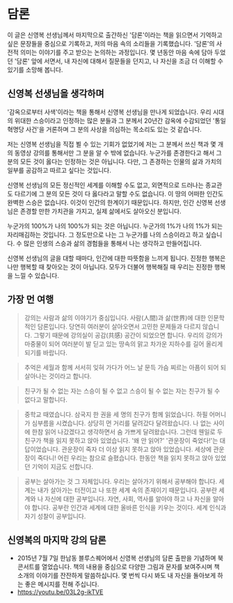 # 담론

이 글은 신영복 선생님께서 마지막으로 출간하신 '담론'이라는 책을 읽으면서 기억하고 싶은 문장들을 중심으로 기록하고, 저의 마음 속의 소리들을 기록했습니다. '담론'의 사전적 의미는 이야기를 주고 받으는 논의하는 과정입니다. 몇 년동안 마음 속에 담아 두었던 '담론' 앞에 서면서, 내 자신에 대해서 질문들을 던지고, 나 자신을 조금 더 이해할 수 있기를 소망해 봅니다. 



## 신영복 선생님을 생각하며

'감옥으로부터 사색'이라는 책을 통해서 신영복 선생님을 만나게 되었습니다. 우리 시대의 위대한 스승이라고 인정하는 많은 분들과 그 분께서 20년간 감옥에 수감되었던 '통일혁명당 사건'을 거론하며 그 분의 사상을 의심하는 목소리도 있는 것 같습니다.

저는 신영복 선생님을 직접 뵐 수 있는 기회가 없었기에 저는 그 분께서 쓰신 책과 몇 개의 동영상 강의를 통해서만 그 분을 알 수 밖에 없습니다. 누군가를 존경한다고 해서 그 분의 모든 것이 옳다는 인정하는 것은 아닙니다. 다만, 그 존경하는 인물의 삶과 가치의 일부를 공감하고 따르고 싶다는 것입니다. 

신영복 선생님의 모든 정신적인 세계를 이해할 수도 없고, 외면적으로 드러나는 종교관도 다르기에 그 분의 모든 것이 다 옳다라고 말할 수도 없습니다. 이 땅의 어떠한 인간도 완벽한 스승은 없습니다. 이것이 인간의 한계이기 때문입니다. 하지만, 인간 신영복 선생님은 존경할 만한 가치관을 가지고, 실제 삶에서도 살아오신 분입니다. 

누군가의 100%가 나의 100%가 되는 것은 아닙니다. 누군가의 1%가 나의 1%가 되는 자리매김하는 것입니다. 그 정도만으로 나는 그 누군가를 나의 스승이라고 하고 싶습니다. 수 많은 인생의 스승과 삶의 경험들을 통해서 나는 생각하고 만들어집니다.

신영복 선생님의 글을 대할 때마다, 인간에 대한 따뜻함을 느끼게 됩니다. 진정한 행복은 나만 행복할 때 찾아오는 것이 아닙니다. 모두가 더불어 행복해질 때 우리는 진정한 행복을 느낄 수 있습니다. 



## 가장 먼 여행

> 강의는 사람과 삶의 이야기가 중심입니다. 사람(人間)과 삶(世界)에 대한 인문학적인 담론입니다. 당연히 여러분이 살아오면서 고민한 문제들과 다르지 않습니다. 그렇기 때문에 강의실이 공감(共感) 공간이 되었으면 합니다. 우리의 강의가 마중물이 되어 여러분이 발 딛고 있는 땅속의 맑고 차가운 지하수를 길어 올리게 되기를 바랍니다.

> 추억은 세월과 함께 서서히 잊혀 가다가 어느 날 문득 가슴 찌르는 아픔이 되어 되살아나는 것이라고 합니다.

> 친구가 될 수 없는 자는 스승이 될 수 없고 스승이 될 수 없는 자는 친구가 될 수 없다고 말합니다.

> 중학교 때였습니다.  삼국지 한 권을 세 명의 친구가 함께 읽었습니다. 하필 어머니가 심부름을 시켰습니다. 상당히 먼 거리를 달려갔다 달려왔습니다. 나 없는 사이에 한참 읽어 나갔겠다고 생각하면서 숨 가쁘게 달려왔습니다. 그런데 웬일로 두 친구가 책을 읽지 못하고 앉아 있었습니다. '왜 안 읽어?' '관운장이 죽었다!'는 대답이었습니다. 관운장이 죽자 더 이상 읽지 못하고 앉아 있었습니다. 세상에 관운장이 죽다니! 어린 우리는 참으로 슬폈습니다. 한동안 책을 읽지 못하고 앉아 있었던 기억이 지금도 선합니다.

> 공부는 살아가는 것 그 자체입니다. 우리는 살아가기 위해서 공부해야 합니다. 세계는 내가 살아가는 터전이고 나 또한 세계 속의 존재이기 때문입니다. 공부란 세계와 나 자신에 대한 공부입니다. 자연, 사회, 역사를 알아야 하고 나 자신을 알아야 합니다. 공부란 인간과 세계에 대한 올바른 인식을 키우는 것이다. 세계 인식과 자기 성찰이 공부입니다.



## 신영복의 마지막 강의 담론

* 2015년 7월 7일 한남동 블루스퀘어에서 신영복 선생님의 담론 출판을 기념하며 북콘서트를 열었습니다. 책의 내용을 중심으로 다양한 그림과 문자를 보여주시며 책 소개의 이야기를 잔잔하게 말씀하십니다. 몇 번씩 다시 봐도 내 자신을 돌아보게 하는 좋은 메시지를 전해 주십니다.
* https://youtu.be/03L2g-ikTVE